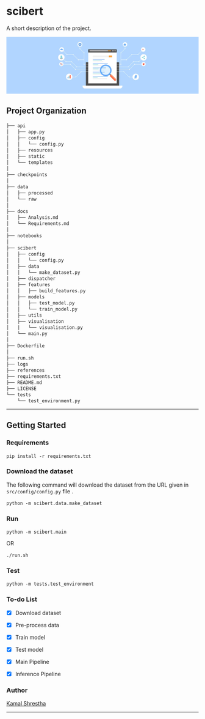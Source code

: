 scibert
==============================

A short description of the project.



<p align="center">
<img src="docs/banner.webp"  />
</p>


Project Organization
------------
```
├── api
│   ├── app.py
│   ├── config
│   │   └── config.py
│   ├── resources
│   ├── static
│   └── templates
│  
├── checkpoints
│  
├── data
│   ├── processed
│   └── raw
│  
├── docs
│   ├── Analysis.md
│   └── Requirements.md
│  
├── notebooks
│ 
├── scibert
│   ├── config
│   │   └── config.py
│   ├── data
│   │   └── make_dataset.py
│   ├── dispatcher
│   ├── features
│   │   ├── build_features.py
│   ├── models
│   │   ├── test_model.py
│   │   └── train_model.py
│   ├── utils
│   ├── visualisation
│   |   └── visualisation.py
│   └── main.py
│ 
├── Dockerfile
│ 
├── run.sh
├── logs
├── references
├── requirements.txt
├── README.md
├── LICENSE
└── tests
    └── test_environment.py
```
--------


## Getting Started

### Requirements

```
pip install -r requirements.txt
```

### Download the dataset

The following command will download the dataset from the URL given in `src/config/config.py` file .

```
python -m scibert.data.make_dataset
```

### Run

```
python -m scibert.main
```
OR

```
./run.sh
```

### Test

```
python -m tests.test_environment
```


### To-do List

- [X] Download dataset
- [X] Pre-process data
- [X] Train model
- [X] Test model
- [X] Main Pipeline
- [X] Inference Pipeline


### Author

[Kamal Shrestha](https://shresthakamal.com.np/)

-------------------------------
